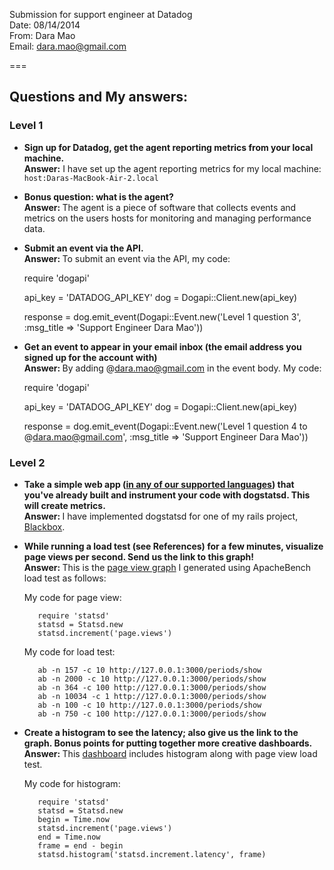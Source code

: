 Submission for support engineer at Datadog <br> 
Date: 08/14/2014 <br> 
From: Dara Mao <br>
Email: dara.mao@gmail.com 

===

## Questions and My answers:

### Level 1

* <strong>Sign up for Datadog, get the agent reporting metrics from your local machine.<br>Answer:</strong> I have set up the agent reporting metrics for my local machine: `host:Daras-MacBook-Air-2.local`

* <strong>Bonus question: what is the agent? <br> Answer: </strong> The agent is a piece of software that collects events and metrics on the users hosts for monitoring and managing performance data.

* <strong>Submit an event via the API.<br> Answer: </strong> 
 To submit an event via the API, my code:

	 require 'dogapi'
	 
	 api_key = 'DATADOG_API_KEY' 
	 dog = Dogapi::Client.new(api_key)
	 
	 response = dog.emit_event(Dogapi::Event.new('Level 1 question 3', :msg_title => 'Support Engineer Dara Mao')) 

* <strong>Get an event to appear in your email inbox (the email address you signed up for the account with)<br> Answer: </strong> By adding @dara.mao@gmail.com in the event body. 
 My code:

	 require 'dogapi'
	 
	 api_key = 'DATADOG_API_KEY' 
	 dog = Dogapi::Client.new(api_key)
	 
	 response = dog.emit_event(Dogapi::Event.new('Level 1 question 4 to @dara.mao@gmail.com', :msg_title => 'Support Engineer Dara Mao'))

### Level 2

* <strong>Take a simple web app ([in any of our supported languages](http://docs.datadoghq.com/libraries/)) that you've already built and instrument your code with dogstatsd. This will create **metrics**.<br> Answer: </strong> I have implemented dogstatsd for one of my rails project, [Blackbox](https://github.com/daramao/blackbox2014).

* <strong>While running a load test (see References) for a few minutes, visualize page views per second. Send us the link to this graph!<br> Answer: </strong> This is the [page view graph](https://app.datadoghq.com/dash/dash/26531?from_ts=1408118740578&to_ts=1408122340578&tile_size=m&fullscreen=50557073) I generated using ApacheBench load test as follows:  

	My code for page view:	
			
		 require 'statsd'
		 statsd = Statsd.new
		 statsd.increment('page.views')

	My code for load test:	
	 
		 ab -n 157 -c 10 http://127.0.0.1:3000/periods/show
		 ab -n 2000 -c 10 http://127.0.0.1:3000/periods/show
		 ab -n 364 -c 100 http://127.0.0.1:3000/periods/show
		 ab -n 10034 -c 1 http://127.0.0.1:3000/periods/show
		 ab -n 100 -c 10 http://127.0.0.1:3000/periods/show
		 ab -n 750 -c 100 http://127.0.0.1:3000/periods/show
	
* <strong>Create a histogram to see the latency; also give us the link to the graph. Bonus points for putting together more creative dashboards.<br> Answer: </strong> This [dashboard](https://app.datadoghq.com/dash/dash/26531?from_ts=1408119180000&to_ts=1408122780000&tile_size=m) includes histogram along with page view load test. 

 	My code for histogram:	
			
		 require 'statsd'
		 statsd = Statsd.new
		 begin = Time.now
		 statsd.increment('page.views')
		 end = Time.now
		 frame = end - begin
		 statsd.histogram('statsd.increment.latency', frame)


